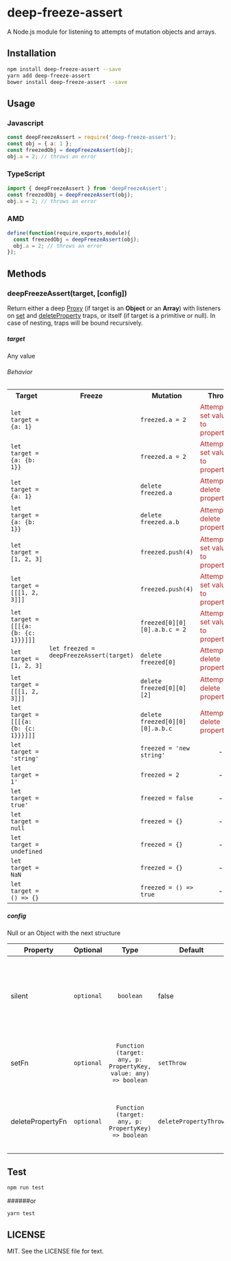 # deep-freeze-assert
A Node.js module for listening to attempts of mutation objects and arrays.
## Installation 
```sh
npm install deep-freeze-assert --save
yarn add deep-freeze-assert
bower install deep-freeze-assert --save
```
## Usage
### Javascript
```javascript
const deepFreezeAssert = require('deep-freeze-assert');
const obj = { a: 1 };
const freezedObj = deepFreezeAssert(obj);
obj.a = 2; // throws an error 
```
### TypeScript
```typescript
import { deepFreezeAssert } from 'deepFreezeAssert';
const freezedObj = deepFreezeAssert(obj);
obj.a = 2; // throws an error 
```
### AMD
```javascript
define(function(require,exports,module){
  const freezedObj = deepFreezeAssert(obj);
  obj.a = 2; // throws an error 
});
```
## Methods
### deepFreezeAssert(target, [config])

Return either a deep [Proxy](https://developer.mozilla.org/en-US/docs/Web/JavaScript/Reference/Global_Objects/Proxy) (if target is an **Object** or an **Array**) with listeners on [set](https://developer.mozilla.org/en-US/docs/Web/JavaScript/Reference/Global_Objects/Proxy/handler/set) and [deleteProperty](https://developer.mozilla.org/en-US/docs/Web/JavaScript/Reference/Global_Objects/Proxy/handler/deleteProperty) traps, or itself (if target is a primitive or null).
In case of nesting, traps will be bound recursively.
##### target
Any value
###### Behavior
<table>
  <tr>
    <th>Target</th>
    <th>Freeze</th>
    <th>Mutation</th>
    <th>Throws</th>
  </tr>
  <tr>
    <td><code>let target = {a: 1}</code></td>
    <td rowspan="18"><code>let freezed = deepFreezeAssert(target)</code></td>
    <td><code>freezed.a = 2</code></td>
    <td><div style="color:#B22222;">Attempt to set value=2 to property='a'</div></td>
  </tr>
  <tr>
    <td><code>let target = {a: {b: 1}}</code></td>
    <td><code>freezed.a = 2</code></td>
    <td><div style="color:#B22222;">Attempt to set value=2 to property='b'</div></td>
  </tr>
  <tr>
    <td><code>let target = {a: 1}</code></td>
    <td><code>delete freezed.a</code></td>
    <td><div style="color:#B22222;">Attempt to delete property 'a'</div></td>
  </tr>
  <tr>
    <td><code>let target = {a: {b: 1}}</code></td>
    <td><code>delete freezed.a.b</code></td>
    <td><div style="color:#B22222;">Attempt to delete property 'b'</div></td>
  </tr>
  <tr>
    <td><code>let target = [1, 2, 3]</code></td>
    <td><code>freezed.push(4)</code></td>
    <td><div style="color:#B22222;">Attempt to set value=4 to property='3'</div></td>
  </tr>
  <tr>
    <td><code>let target = [[[1, 2, 3]]]</code></td>
    <td><code>freezed.push(4)</code></td>
    <td><div style="color:#B22222;">Attempt to set value=4 to property='3'</div></td>
  </tr>
  <tr>
    <td><code>let target = [[[{a: {b: {c: 1}}}]]]</code></td>
    <td><code>freezed[0][0][0].a.b.c = 2</code></td>
    <td><div style="color:#B22222;">Attempt to set value=2 to property='c'</div></td>
  </tr>
  <tr>
    <td><code>let target = [1, 2, 3]</code></td>
    <td><code>delete freezed[0]</code></td>
    <td><div style="color:#B22222;">Attempt to delete property '0'</div></td>
  </tr>
  <tr>
    <td><code>let target = [[[1, 2, 3]]]</code></td>
    <td><code>delete freezed[0][0][2]</code></td>
    <td><div style="color:#B22222;">Attempt to delete property '2'</div></td>
  </tr>
  <tr>
    <td><code>let target = [[[{a: {b: {c: 1}}}]]]</code></td>
    <td><code>delete freezed[0][0][0].a.b.c</code></td>
    <td><div style="color:#B22222;">Attempt to delete property 'c'</div></td>
  </tr>
  <tr>
    <td><code>let target = 'string'</code></td>
    <td><code>freezed = 'new string'</code></td>
    <td align="center">-</td>
  </tr>
  <tr>
    <td><code>let target = 1'</code></td>
    <td><code>freezed = 2</code></td>
    <td align="center">-</td>
  </tr>
  <tr>
    <td><code>let target = true'</code></td>
    <td><code>freezed = false</code></td>
    <td align="center">-</td>
  </tr>
  <tr>
    <td><code>let target = null</code></td>
    <td><code>freezed = {}</code></td>
    <td align="center">-</td>
  </tr>
  <tr>
    <td><code>let target = undefined</code></td>
    <td><code>freezed = {}</code></td>
    <td align="center">-</td>
  </tr>
  <tr>
    <td><code>let target = NaN</code></td>
    <td><code>freezed = {}</code></td>
    <td align="center">-</td>
  </tr>
  <tr>
    <td><code>let target = () => {}</code></td>
    <td><code>freezed = () => true</code></td>
    <td align="center">-</td>
  </tr>
</table>

##### config
Null or an Object with the next structure

| Property | Optional | Type | Default | Description |
|---|:---:|:---:|---|---|
|silent|`optional`|`boolean`|false|`false` - in case of mutation throws an error <br> `true` - in case of mutation writes warning to log|
|setFn|`optional`|`Function`<br>`(target: any, p: PropertyKey, value: any) => boolean`|`setThrow`|Function which will be called in case of [set](https://developer.mozilla.org/en-US/docs/Web/JavaScript/Reference/Global_Objects/Proxy/handler/set) mutation, must return boolean|
|deletePropertyFn|`optional`|`Function`<br>`(target: any, p: PropertyKey) => boolean`|`deletePropertyThrow`|Function which will be called in case of [deleteProperty](https://developer.mozilla.org/en-US/docs/Web/JavaScript/Reference/Global_Objects/Proxy/handler/deleteProperty) mutation, must return boolean|

## Test 
```sh
npm run test
```
######or
```sh
yarn test
```
## LICENSE
MIT. See the LICENSE file for text.